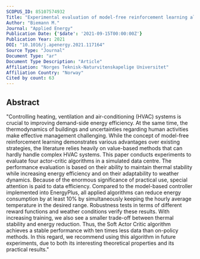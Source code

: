 ```yaml
---
SCOPUS_ID: 85107574932
Title: "Experimental evaluation of model-free reinforcement learning algorithms for continuous HVAC control"
Author: "Biemann M."
Journal: "Applied Energy"
Publication Date: {'$date': '2021-09-15T00:00:00Z'}
Publication Year: 2021
DOI: "10.1016/j.apenergy.2021.117164"
Source Type: "Journal"
Document Type: "ar"
Document Type Description: "Article"
Affiliation: "Norges Teknisk-Naturvitenskapelige Universitet"
Affiliation Country: "Norway"
Cited by count: 63
---
```


## Abstract
"Controlling heating, ventilation and air-conditioning (HVAC) systems is crucial to improving demand-side energy efficiency. At the same time, the thermodynamics of buildings and uncertainties regarding human activities make effective management challenging. While the concept of model-free reinforcement learning demonstrates various advantages over existing strategies, the literature relies heavily on value-based methods that can hardly handle complex HVAC systems. This paper conducts experiments to evaluate four actor-critic algorithms in a simulated data centre. The performance evaluation is based on their ability to maintain thermal stability while increasing energy efficiency and on their adaptability to weather dynamics. Because of the enormous significance of practical use, special attention is paid to data efficiency. Compared to the model-based controller implemented into EnergyPlus, all applied algorithms can reduce energy consumption by at least 10% by simultaneously keeping the hourly average temperature in the desired range. Robustness tests in terms of different reward functions and weather conditions verify these results. With increasing training, we also see a smaller trade-off between thermal stability and energy reduction. Thus, the Soft Actor Critic algorithm achieves a stable performance with ten times less data than on-policy methods. In this regard, we recommend using this algorithm in future experiments, due to both its interesting theoretical properties and its practical results."
